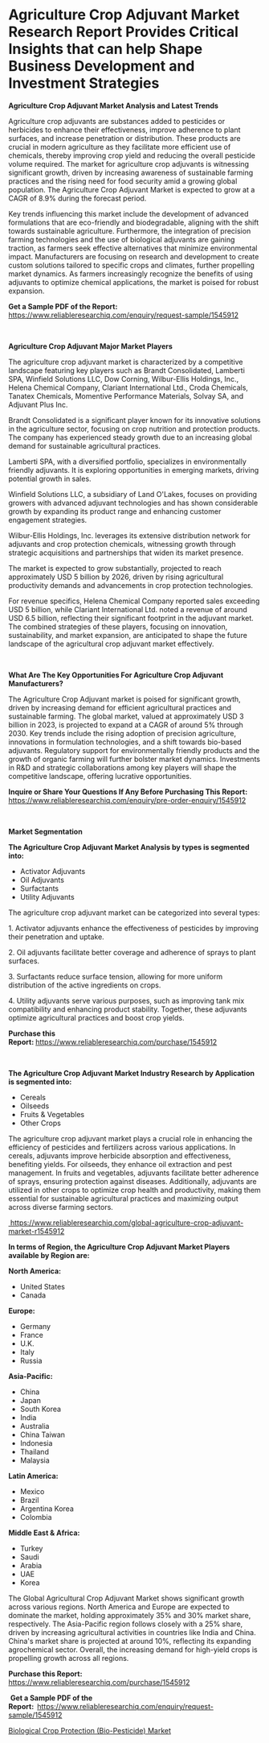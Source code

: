 <p><h1>Agriculture Crop Adjuvant Market Research Report Provides Critical Insights that can help Shape Business Development and Investment Strategies</h1></p><p><strong>Agriculture Crop Adjuvant Market Analysis and Latest Trends</strong></p>
<p><p>Agriculture crop adjuvants are substances added to pesticides or herbicides to enhance their effectiveness, improve adherence to plant surfaces, and increase penetration or distribution. These products are crucial in modern agriculture as they facilitate more efficient use of chemicals, thereby improving crop yield and reducing the overall pesticide volume required. The market for agriculture crop adjuvants is witnessing significant growth, driven by increasing awareness of sustainable farming practices and the rising need for food security amid a growing global population. The Agriculture Crop Adjuvant Market is expected to grow at a CAGR of 8.9% during the forecast period. </p><p>Key trends influencing this market include the development of advanced formulations that are eco-friendly and biodegradable, aligning with the shift towards sustainable agriculture. Furthermore, the integration of precision farming technologies and the use of biological adjuvants are gaining traction, as farmers seek effective alternatives that minimize environmental impact. Manufacturers are focusing on research and development to create custom solutions tailored to specific crops and climates, further propelling market dynamics. As farmers increasingly recognize the benefits of using adjuvants to optimize chemical applications, the market is poised for robust expansion.</p></p>
<p><strong>Get a Sample PDF of the Report:&nbsp;</strong> <a href="https://www.reliableresearchiq.com/enquiry/request-sample/1545912?utm_campaign=2883&utm_medium=2&utm_source=Github&utm_content=ia&utm_term=30032025&utm_id=agriculture-crop-adjuvant">https://www.reliableresearchiq.com/enquiry/request-sample/1545912</a></p>
<p>&nbsp;</p>
<p><strong>Agriculture Crop Adjuvant Major Market Players</strong></p>
<p><p>The agriculture crop adjuvant market is characterized by a competitive landscape featuring key players such as Brandt Consolidated, Lamberti SPA, Winfield Solutions LLC, Dow Corning, Wilbur-Ellis Holdings, Inc., Helena Chemical Company, Clariant International Ltd., Croda Chemicals, Tanatex Chemicals, Momentive Performance Materials, Solvay SA, and Adjuvant Plus Inc. </p><p>Brandt Consolidated is a significant player known for its innovative solutions in the agriculture sector, focusing on crop nutrition and protection products. The company has experienced steady growth due to an increasing global demand for sustainable agricultural practices. </p><p>Lamberti SPA, with a diversified portfolio, specializes in environmentally friendly adjuvants. It is exploring opportunities in emerging markets, driving potential growth in sales. </p><p>Winfield Solutions LLC, a subsidiary of Land O'Lakes, focuses on providing growers with advanced adjuvant technologies and has shown considerable growth by expanding its product range and enhancing customer engagement strategies.</p><p>Wilbur-Ellis Holdings, Inc. leverages its extensive distribution network for adjuvants and crop protection chemicals, witnessing growth through strategic acquisitions and partnerships that widen its market presence.</p><p>The market is expected to grow substantially, projected to reach approximately USD 5 billion by 2026, driven by rising agricultural productivity demands and advancements in crop protection technologies. </p><p>For revenue specifics, Helena Chemical Company reported sales exceeding USD 5 billion, while Clariant International Ltd. noted a revenue of around USD 6.5 billion, reflecting their significant footprint in the adjuvant market. The combined strategies of these players, focusing on innovation, sustainability, and market expansion, are anticipated to shape the future landscape of the agricultural crop adjuvant market effectively.</p></p>
<p>&nbsp;</p>
<p><strong>What Are The Key Opportunities For Agriculture Crop Adjuvant Manufacturers?</strong></p>
<p><p>The Agriculture Crop Adjuvant market is poised for significant growth, driven by increasing demand for efficient agricultural practices and sustainable farming. The global market, valued at approximately USD 3 billion in 2023, is projected to expand at a CAGR of around 5% through 2030. Key trends include the rising adoption of precision agriculture, innovations in formulation technologies, and a shift towards bio-based adjuvants. Regulatory support for environmentally friendly products and the growth of organic farming will further bolster market dynamics. Investments in R&D and strategic collaborations among key players will shape the competitive landscape, offering lucrative opportunities.</p></p>
<p><strong>Inquire or Share Your Questions If Any Before Purchasing This Report:</strong> <a href="https://www.reliableresearchiq.com/enquiry/pre-order-enquiry/1545912?utm_campaign=2883&utm_medium=2&utm_source=Github&utm_content=ia&utm_term=30032025&utm_id=agriculture-crop-adjuvant">https://www.reliableresearchiq.com/enquiry/pre-order-enquiry/1545912</a></p>
<p>&nbsp;</p>
<p><strong>Market Segmentation</strong></p>
<p><strong>The Agriculture Crop Adjuvant Market Analysis by types is segmented into:</strong></p>
<p><ul><li>Activator Adjuvants</li><li>Oil Adjuvants</li><li>Surfactants</li><li>Utility Adjuvants</li></ul></p>
<p><p>The agriculture crop adjuvant market can be categorized into several types: </p><p>1. Activator adjuvants enhance the effectiveness of pesticides by improving their penetration and uptake.</p><p>2. Oil adjuvants facilitate better coverage and adherence of sprays to plant surfaces.</p><p>3. Surfactants reduce surface tension, allowing for more uniform distribution of the active ingredients on crops.</p><p>4. Utility adjuvants serve various purposes, such as improving tank mix compatibility and enhancing product stability. Together, these adjuvants optimize agricultural practices and boost crop yields.</p></p>
<p><strong>Purchase this Report:&nbsp;</strong><a href="https://www.reliableresearchiq.com/purchase/1545912?utm_campaign=2883&utm_medium=2&utm_source=Github&utm_content=ia&utm_term=30032025&utm_id=agriculture-crop-adjuvant">https://www.reliableresearchiq.com/purchase/1545912</a></p>
<p>&nbsp;</p>
<p><strong>The Agriculture Crop Adjuvant Market Industry Research by Application is segmented into:</strong></p>
<p><ul><li>Cereals</li><li>Oilseeds</li><li>Fruits & Vegetables</li><li>Other Crops</li></ul></p>
<p><p>The agriculture crop adjuvant market plays a crucial role in enhancing the efficiency of pesticides and fertilizers across various applications. In cereals, adjuvants improve herbicide absorption and effectiveness, benefiting yields. For oilseeds, they enhance oil extraction and pest management. In fruits and vegetables, adjuvants facilitate better adherence of sprays, ensuring protection against diseases. Additionally, adjuvants are utilized in other crops to optimize crop health and productivity, making them essential for sustainable agricultural practices and maximizing output across diverse farming sectors.</p></p>
<p><a href="https://www.reliableresearchiq.com/global-agriculture-crop-adjuvant-market-r1545912?utm_campaign=2883&utm_medium=2&utm_source=Github&utm_content=ia&utm_term=30032025&utm_id=agriculture-crop-adjuvant">&nbsp;https://www.reliableresearchiq.com/global-agriculture-crop-adjuvant-market-r1545912</a></p>
<p><strong>In terms of Region, the Agriculture Crop Adjuvant Market Players available by Region are:</strong></p>
<p>
    <p> <strong> North America: </strong>
        <ul>
            <li>United States</li>
            <li>Canada</li>
        </ul>
        </p> 
    <p> <strong> Europe: </strong>
        <ul>
            <li>Germany</li>
            <li>France</li>
            <li>U.K.</li>
            <li>Italy</li>
            <li>Russia</li>
        </ul>
        </p> 
    <p> <strong> Asia-Pacific: </strong>
        <ul>
            <li>China</li>
            <li>Japan</li>
            <li>South Korea</li>
            <li>India</li>
            <li>Australia</li>
            <li>China Taiwan</li>
            <li>Indonesia</li>
            <li>Thailand</li>
            <li>Malaysia</li>
        </ul>
        </p> 
    <p> <strong> Latin America: </strong>
        <ul>
            <li>Mexico</li>
            <li>Brazil</li>
            <li>Argentina Korea</li>
            <li>Colombia</li>
        </ul>
        </p> 
    <p> <strong> Middle East & Africa: </strong>
        <ul>
            <li>Turkey</li>
            <li>Saudi</li>
            <li>Arabia</li>
            <li>UAE</li>
            <li>Korea</li>
        </ul>
    </p>
    </p>
<p><p>The Global Agricultural Crop Adjuvant Market shows significant growth across various regions. North America and Europe are expected to dominate the market, holding approximately 35% and 30% market share, respectively. The Asia-Pacific region follows closely with a 25% share, driven by increasing agricultural activities in countries like India and China. China's market share is projected at around 10%, reflecting its expanding agrochemical sector. Overall, the increasing demand for high-yield crops is propelling growth across all regions.</p></p>
<p><strong>Purchase this Report: </strong><a href="https://www.reliableresearchiq.com/purchase/1545912?utm_campaign=2883&utm_medium=2&utm_source=Github&utm_content=ia&utm_term=30032025&utm_id=agriculture-crop-adjuvant">https://www.reliableresearchiq.com/purchase/1545912</a></p>
<p>&nbsp;<strong>Get a Sample PDF of the Report:&nbsp;&nbsp;</strong><a href="https://www.reliableresearchiq.com/enquiry/request-sample/1545912?utm_campaign=2883&utm_medium=2&utm_source=Github&utm_content=ia&utm_term=30032025&utm_id=agriculture-crop-adjuvant">https://www.reliableresearchiq.com/enquiry/request-sample/1545912</a></p>
<p><strong></strong></p>
<p><p><a href="https://github.com/verikaahova/Market-Research-Report-List-1/blob/main/biological-crop-protection-bio-pesticide-market.md?utm_campaign=2883&utm_medium=2&utm_source=Github&utm_content=ia&utm_term=30032025&utm_id=agriculture-crop-adjuvant">Biological Crop Protection (Bio-Pesticide) Market</a></p></p>